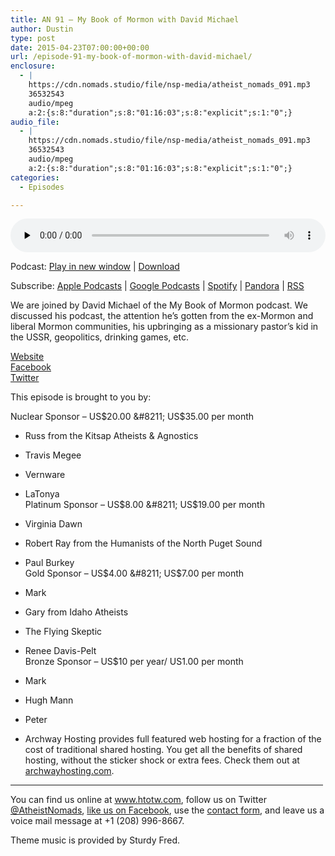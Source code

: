 ```yaml
---
title: AN 91 – My Book of Mormon with David Michael
author: Dustin
type: post
date: 2015-04-23T07:00:00+00:00
url: /episode-91-my-book-of-mormon-with-david-michael/
enclosure:
  - |
    https://cdn.nomads.studio/file/nsp-media/atheist_nomads_091.mp3
    36532543
    audio/mpeg
    a:2:{s:8:"duration";s:8:"01:16:03";s:8:"explicit";s:1:"0";}
audio_file:
  - |
    https://cdn.nomads.studio/file/nsp-media/atheist_nomads_091.mp3
    36532543
    audio/mpeg
    a:2:{s:8:"duration";s:8:"01:16:03";s:8:"explicit";s:1:"0";}
categories:
  - Episodes

---
```

<div itemscope itemtype="http://schema.org/AudioObject">
  <meta itemprop="name" content="Episode 91 &#8211; My Book of Mormon with David Michael" />
  
  <meta itemprop="uploadDate" content="2015-04-23T01:00:00-06:00" />
  
  <meta itemprop="encodingFormat" content="audio/mpeg" />
  
  <meta itemprop="duration" content="PT1H16M03S" />
  
  <meta itemprop="description" content="We are joined by David Michael of the My Book of Mormon podcast. We discussed his podcast, the attention he's gotten from the ex-Mormon and liberal Mormon communities, his upbringing as a missionary pastor's kid in the USSR, geopolitics, drinking gam..." />
  
  <meta itemprop="contentUrl" content="https://dts.podtrac.com/redirect.mp3/cdn.nomads.studio/file/nsp-media/atheist_nomads_091.mp3" />
  
  <meta itemprop="contentSize" content="34.8" />
  </p> 
  
  <div class="powerpress_player" id="powerpress_player_8346">
    <audio class="wp-audio-shortcode" id="audio-5147-90" preload="none" style="width: 100%;" controls="controls"><source type="audio/mpeg" src="https://dts.podtrac.com/redirect.mp3/cdn.nomads.studio/file/nsp-media/atheist_nomads_091.mp3?_=90" /><a href="https://dts.podtrac.com/redirect.mp3/cdn.nomads.studio/file/nsp-media/atheist_nomads_091.mp3">https://dts.podtrac.com/redirect.mp3/cdn.nomads.studio/file/nsp-media/atheist_nomads_091.mp3</a></audio>
  </div>
</div>

<p class="powerpress_links powerpress_links_mp3">
  Podcast: <a href="https://dts.podtrac.com/redirect.mp3/cdn.nomads.studio/file/nsp-media/atheist_nomads_091.mp3" class="powerpress_link_pinw" target="_blank" title="Play in new window" onclick="return powerpress_pinw('https://htotw.com/?powerpress_pinw=5147-podcast');" rel="nofollow">Play in new window</a> | <a href="https://dts.podtrac.com/redirect.mp3/cdn.nomads.studio/file/nsp-media/atheist_nomads_091.mp3" class="powerpress_link_d" title="Download" rel="nofollow" download="atheist_nomads_091.mp3">Download</a>
</p>

<p class="powerpress_links powerpress_subscribe_links">
  Subscribe: <a href="https://podcasts.apple.com/us/podcast/humanists-take-on-the-world/id530050098?mt=2&ls=1" class="powerpress_link_subscribe powerpress_link_subscribe_itunes" target="_blank" title="Subscribe on Apple Podcasts" rel="nofollow">Apple Podcasts</a> | <a href="https://www.google.com/podcasts?feed=aHR0cDovL2F0aGVpc3Rub21hZHMubGlic3luLmNvbS9yc3M%3D" class="powerpress_link_subscribe powerpress_link_subscribe_googleplay" target="_blank" title="Subscribe on Google Podcasts" rel="nofollow">Google Podcasts</a> | <a href="https://open.spotify.com/show/3LzK2xZGike6Tc1GEMtMbr?si=LieN9SNuTpq96smuaUsH8A" class="powerpress_link_subscribe powerpress_link_subscribe_spotify" target="_blank" title="Subscribe on Spotify" rel="nofollow">Spotify</a> | <a href="https://www.pandora.com/podcast/atheist-nomads/PC:10122?corr=62071012&part=ug" class="powerpress_link_subscribe powerpress_link_subscribe_pandora" target="_blank" title="Subscribe on Pandora" rel="nofollow">Pandora</a> | <a href="https://htotw.com/feed/podcast/" class="powerpress_link_subscribe powerpress_link_subscribe_rss" target="_blank" title="Subscribe via RSS" rel="nofollow">RSS</a>
</p>

We are joined by David Michael of the My Book of Mormon podcast. We discussed his podcast, the attention he&#8217;s gotten from the ex-Mormon and liberal Mormon communities, his upbringing as a missionary pastor&#8217;s kid in the USSR, geopolitics, drinking games, etc.

<a href="http://mybookofmormonpodcast.com/" target="_blank" rel="noopener">Website</a>  
<a href="https://www.facebook.com/mybookofmormonpodcast" target="_blank" rel="noopener">Facebook</a>  
<a href="https://twitter.com/mybookofmormon" target="_blank" rel="noopener">Twitter</a>

This episode is brought to you by:

Nuclear Sponsor &#8211; US$20.00 &#8211; US$35.00 per month  
* Russ from the Kitsap Atheists & Agnostics  
* Travis Megee  
* Vernware  
* LaTonya  
Platinum Sponsor &#8211; US$8.00 &#8211; US$19.00 per month  
* Virginia Dawn  
* Robert Ray from the Humanists of the North Puget Sound  
* Paul Burkey  
Gold Sponsor &#8211; US$4.00 &#8211; US$7.00 per month  
* Mark  
* Gary from Idaho Atheists  
* The Flying Skeptic  
* Renee Davis-Pelt  
Bronze Sponsor &#8211; US$10 per year/ US1.00 per month  
* Mark  
* Hugh Mann  
* Peter

* Archway Hosting provides full featured web hosting for a fraction of the cost of traditional shared hosting. You get all the benefits of shared hosting, without the sticker shock or extra fees. Check them out at <a href="http://archwayhosting.com/" target="_blank" rel="noopener">archwayhosting.com</a>.

<hr width="500" />

You can find us online at <a href="https://www.htotw.com/" target="_blank" rel="noopener">www.htotw.com</a>, follow us on Twitter <a href="https://htotw.com/twitter" target="_blank" rel="noopener">@AtheistNomads</a>, <a href="https://htotw.com/facebook" target="_blank" rel="noopener">like us on Facebook</a>, use the [contact form](https://htotw.com/contact), and leave us a voice mail message at +1 (208) 996-8667.

Theme music is provided by Sturdy Fred.